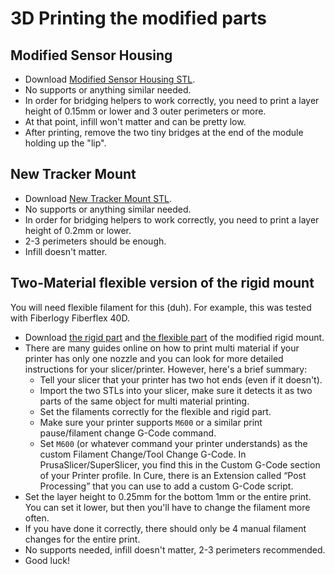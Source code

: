 # 3D Printing the modified parts

## Modified Sensor Housing

* Download  [Modified Sensor Housing STL](../stl/SensorHousing_v5.9_FaeMod_v1.0.stl).
* No supports or anything similar needed. 
* In order for bridging helpers to work correctly, you need to print a layer height of 0.15mm or lower and 3 outer
  perimeters or more. 
* At that point, infill won't matter and can be pretty low.
* After printing, remove the two tiny bridges at the end of the module holding up the "lip".

## New Tracker Mount

* Download [New Tracker Mount STL](../stl/TrackerMount_FaeMod_v1.0.stl).
* No supports or anything similar needed.
* In order for bridging helpers to work correctly, you need to print a layer height of 0.2mm or lower.
* 2-3 perimeters should be enough.
* Infill doesn't matter.

## Two-Material flexible version of the rigid mount

You will need flexible filament for this (duh). For example, this was tested with Fiberlogy Fiberflex 40D. 

* Download [the rigid part](../stl/RigidMount_Splay_v3_FaeMod_Rigid_v1.0.stl) and 
  [the flexible part](../stl/RigidMount_Splay_v3_FaeMod_Flex_v1.0.stl) of the modified rigid mount.
* There are many guides online on how to print multi material if your printer has only one nozzle and you can look 
  for more detailed instructions for your slicer/printer. However, here's a brief summary:
  * Tell your slicer that your printer has two hot ends (even if it doesn't). 
  * Import the two STLs into your slicer, make sure it detects it as two parts of the same object for multi material
    printing.
  * Set the filaments correctly for the flexible and rigid part.
  * Make sure your printer supports `M600` or a similar print pause/filament change G-Code command.
  * Set `M600` (or whatever command your printer understands) as the custom Filament Change/Tool Change G-Code.
    In PrusaSlicer/SuperSlicer, you find this in the Custom G-Code section of your Printer profile. In Cure, there
    is an Extension called “Post Processing” that you can use to add a custom G-Code script.
* Set the layer height to 0.25mm for the bottom 1mm or the entire print. You can set it lower, but then you'll have
  to change the filament more often.
* If you have done it correctly, there should only be 4 manual filament changes for the entire print.
* No supports needed, infill doesn't matter, 2-3 perimeters recommended.
* Good luck!

